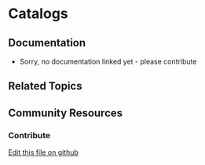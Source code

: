 # Catalogs

## Documentation

* Sorry, no documentation linked yet - please contribute

## Related Topics

## Community Resources

### Contribute

[Edit this file on github](https://github.com/olafk/controlpanel-documentation-docs/blob/master/md/74en/com_liferay_commerce_catalog_web_internal_portlet_CommerceCatalogsPortlet/editCommerceCatalog.md)
